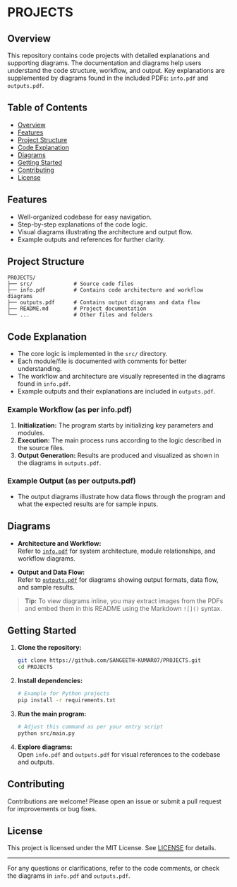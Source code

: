 # PROJECTS

## Overview

This repository contains code projects with detailed explanations and supporting diagrams. The documentation and diagrams help users understand the code structure, workflow, and output. Key explanations are supplemented by diagrams found in the included PDFs: `info.pdf` and `outputs.pdf`.

## Table of Contents

- [Overview](#overview)
- [Features](#features)
- [Project Structure](#project-structure)
- [Code Explanation](#code-explanation)
- [Diagrams](#diagrams)
- [Getting Started](#getting-started)
- [Contributing](#contributing)
- [License](#license)

## Features

- Well-organized codebase for easy navigation.
- Step-by-step explanations of the code logic.
- Visual diagrams illustrating the architecture and output flow.
- Example outputs and references for further clarity.

## Project Structure

```plaintext
PROJECTS/
├── src/             # Source code files
├── info.pdf         # Contains code architecture and workflow diagrams
├── outputs.pdf      # Contains output diagrams and data flow
├── README.md        # Project documentation
└── ...              # Other files and folders
```

## Code Explanation

- The core logic is implemented in the `src/` directory.
- Each module/file is documented with comments for better understanding.
- The workflow and architecture are visually represented in the diagrams found in `info.pdf`.
- Example outputs and their explanations are included in `outputs.pdf`.

### Example Workflow (as per info.pdf)

<!-- If you extract images from info.pdf, embed them like this: -->
<!-- ![Architecture Diagram](docs/architecture-diagram.png) -->

1. **Initialization:** The program starts by initializing key parameters and modules.
2. **Execution:** The main process runs according to the logic described in the source files.
3. **Output Generation:** Results are produced and visualized as shown in the diagrams in `outputs.pdf`.

### Example Output (as per outputs.pdf)

- The output diagrams illustrate how data flows through the program and what the expected results are for sample inputs.

## Diagrams

- **Architecture and Workflow:**  
  Refer to [`info.pdf`](./info.pdf) for system architecture, module relationships, and workflow diagrams.

- **Output and Data Flow:**  
  Refer to [`outputs.pdf`](./outputs.pdf) for diagrams showing output formats, data flow, and sample results.

> **Tip:** To view diagrams inline, you may extract images from the PDFs and embed them in this README using the Markdown `![]()` syntax.

## Getting Started

1. **Clone the repository:**
   ```sh
   git clone https://github.com/SANGEETH-KUMAR07/PROJECTS.git
   cd PROJECTS
   ```

2. **Install dependencies:**
   ```sh
   # Example for Python projects
   pip install -r requirements.txt
   ```

3. **Run the main program:**
   ```sh
   # Adjust this command as per your entry script
   python src/main.py
   ```

4. **Explore diagrams:**  
   Open `info.pdf` and `outputs.pdf` for visual references to the codebase and outputs.

## Contributing

Contributions are welcome! Please open an issue or submit a pull request for improvements or bug fixes.

## License

This project is licensed under the MIT License. See [LICENSE](LICENSE) for details.

---
For any questions or clarifications, refer to the code comments, or check the diagrams in `info.pdf` and `outputs.pdf`.
